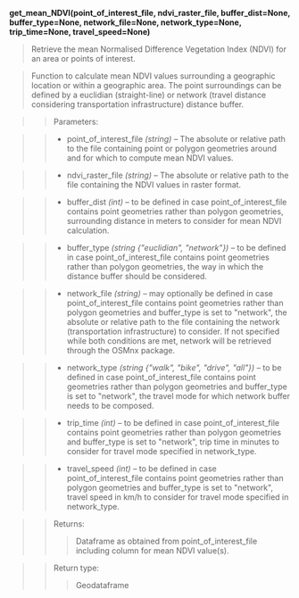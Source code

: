 **get_mean_NDVI(point_of_interest_file, ndvi_raster_file, buffer_dist=None, buffer_type=None, network_file=None, network_type=None, trip_time=None, travel_speed=None)**

> Retrieve the mean Normalised Difference Vegetation Index (NDVI) for an area or points of interest.

> Function to calculate mean NDVI values surrounding a geographic location or within a geographic area. The point surroundings can be defined by a euclidian (straight-line) or network (travel distance considering transportation infrastructure) distance buffer. 

>> Parameters: 

>> - point_of_interest_file *(string)* – The absolute or relative path to the file containing point or polygon geometries around and for which to compute mean NDVI values.

>> - ndvi_raster_file *(string)* – The absolute or relative path to the file containing the NDVI values in raster format. 

>> - buffer_dist *(int)* – to be defined in case point_of_interest_file contains point geometries rather than polygon geometries, surrounding distance in meters to consider for mean NDVI calculation.

>> - buffer_type *(string {"euclidian", "network"})* – to be defined in case point_of_interest_file contains point geometries rather than polygon geometries, the way in which the distance buffer should be considered.

>> - network_file *(string)* – may optionally be defined in case point_of_interest_file contains point geometries rather than polygon geometries and buffer_type is set to "network", the absolute or relative path to the file containing the network (transportation infrastructure) to consider. If not specified while both conditions are met, network will be retrieved through the OSMnx package.

>> - network_type *(string {"walk", "bike", "drive", "all"})* – to be defined in case point_of_interest_file contains point geometries rather than polygon geometries and buffer_type is set to "network", the travel mode for which network buffer needs to be composed.

>> - trip_time *(int)* – to be defined in case point_of_interest_file contains point geometries rather than polygon geometries and buffer_type is set to "network", trip time in minutes to consider for travel mode specified in network_type.

>> - travel_speed *(int)* – to be defined in case point_of_interest_file contains point geometries rather than polygon geometries and buffer_type is set to "network", travel speed in km/h to consider for travel mode specified in network_type.

>>Returns:	
>>> Dataframe as obtained from point_of_interest_file including column for mean NDVI value(s).

>>Return type:	
>>> Geodataframe